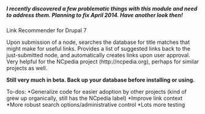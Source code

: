 <h5>I recently discovered a few problematic things with this module and need to
address them. Planning to fix April 2014. Have another look then!</h5>

<p>Link Recommender for Drupal 7</p>

<p>Upon submission of a node, searches the database for title matches that might make for useful links. Provides a list of suggested links back to the just-submitted node, and automatically creates links upon user approval. Very helpful for the NCpedia project (http://ncpedia.org), perhaps for similar projects as well.</p>

<p><strong>Still very much in beta. Back up your database before installing or using.</strong></p>

<p>To-dos:
*Generalize code for easier adoption by other projects (kind of grew up organically, still has the NCpedia label)
*Improve link context
*More robust search options/administrative control
*Lots more testing</p>
